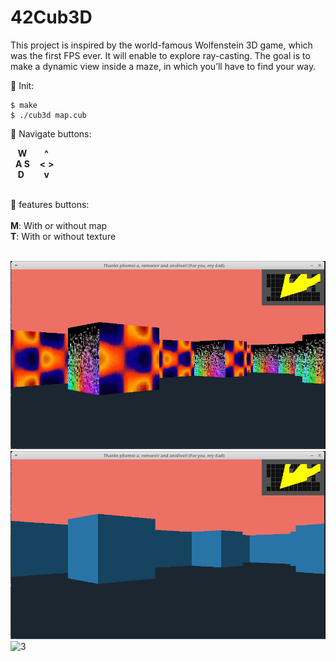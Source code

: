 # 42Cub3D
This project is inspired by the world-famous Wolfenstein 3D game, which
was the first FPS ever. It will enable to explore ray-casting. The goal is to
make a dynamic view inside a maze, in which you’ll have to find your way.

🚀 Init:</br>
```
$ make 
$ ./cub3d map.cub 
```

🧭 Navigate buttons:</br>

&nbsp;&nbsp;&nbsp;**W**&nbsp;&nbsp;&nbsp;&nbsp;&nbsp;&nbsp;&nbsp;**^**</br>
&nbsp;&nbsp;**A S**&nbsp;&nbsp;&nbsp;&nbsp;**<**&nbsp;**>**</br>
&nbsp;&nbsp;&nbsp;**D**&nbsp;&nbsp;&nbsp;&nbsp;&nbsp;&nbsp;&nbsp;&nbsp;**v**</br></br>

🍪 features buttons:</br></br>
**M**: With or without map</br>
**T**: With or without texture</br></br>


![1](scene/cub01.png)
![2](scene/cub02.png)
![3](scene/demoCub.gif)


